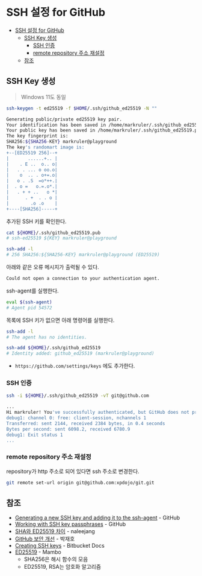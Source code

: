 # SSH 설정 for GitHub

- [SSH 설정 for GitHub](#ssh-설정-for-github)
  - [SSH Key 생성](#ssh-key-생성)
    - [SSH 인증](#ssh-인증)
    - [remote repository 주소 재설정](#remote-repository-주소-재설정)
  - [참조](#참조)

## SSH Key 생성

> Windows 11도 동일

```sh
ssh-keygen -t ed25519 -f $HOME/.ssh/github_ed25519 -N ""

Generating public/private ed25519 key pair.
Your identification has been saved in /home/markruler/.ssh/github_ed25519
Your public key has been saved in /home/markruler/.ssh/github_ed25519.pub
The key fingerprint is:
SHA256:${SHA256-KEY} markruler@playground
The key's randomart image is:
+--[ED25519 256]--+
|       ......+.. |
|    . E ..  o.. o|
|   . . ... o oo.o|
|    o  .. . o+=.o|
|   o . .S  =o*++.|
|  . o =   o.=.o*.|
|   . + + ..   o *|
|      . +  . . o |
|        .o .o    |
+----[SHA256]-----+
```

추가된 SSH 키를 확인한다.

```sh
cat ${HOME}/.ssh/github_ed25519.pub
# ssh-ed25519 ${KEY} markruler@playground
```

```sh
ssh-add -l
# 256 SHA256:${SHA256-KEY} markruler@playground (ED25519)
```

아래와 같은 오류 메시지가 출력될 수 있다.

```sh
Could not open a connection to your authentication agent.
```

ssh-agent를 실행한다.

```sh
eval $(ssh-agent)
# Agent pid 54572
```

목록에 SSH 키가 없으면 아래 명령어를 실행한다.

```sh
ssh-add -l
# The agent has no identities.
```

```sh
ssh-add ${HOME}/.ssh/github_ed25519
# Identity added: github_ed25519 (markruler@playground)
```

- `https://github.com/settings/keys` 에도 추가한다.

### SSH 인증

```bash
ssh -i ${HOME}/.ssh/github_ed25519 -vT git@github.com

...
Hi markruler! You've successfully authenticated, but GitHub does not provide shell access.
debug1: channel 0: free: client-session, nchannels 1
Transferred: sent 2144, received 2384 bytes, in 0.4 seconds
Bytes per second: sent 6098.2, received 6780.9
debug1: Exit status 1
...
```

### remote repository 주소 재설정

repository가 http 주소로 되어 있다면 ssh 주소로 변경한다.

```bash
git remote set-url origin git@github.com:xpdojo/git.git
```

## 참조

- [Generating a new SSH key and adding it to the ssh-agent](https://docs.github.com/en/authentication/connecting-to-github-with-ssh/generating-a-new-ssh-key-and-adding-it-to-the-ssh-agent) - GitHub
- [Working with SSH key passphrases](https://docs.github.com/en/authentication/connecting-to-github-with-ssh/working-with-ssh-key-passphrases) - GitHub
- [SHA와 ED25519 차이](https://naleejang.tistory.com/218) - naleejang
- [GitHub 보안 개선](https://www.youtube.com/watch?v=tl0mZq5yLYw) - 박재호
- [Creating SSH keys](https://confluence.atlassian.com/bitbucketserver075/creating-ssh-keys-1018784892.html) - Bitbucket Docs
- [ED25519](https://kdevkr.github.io/ed25519/) - Mambo
  - SHA256은 해시 함수의 모음
  - ED25519, RSA는 암호화 알고리즘
